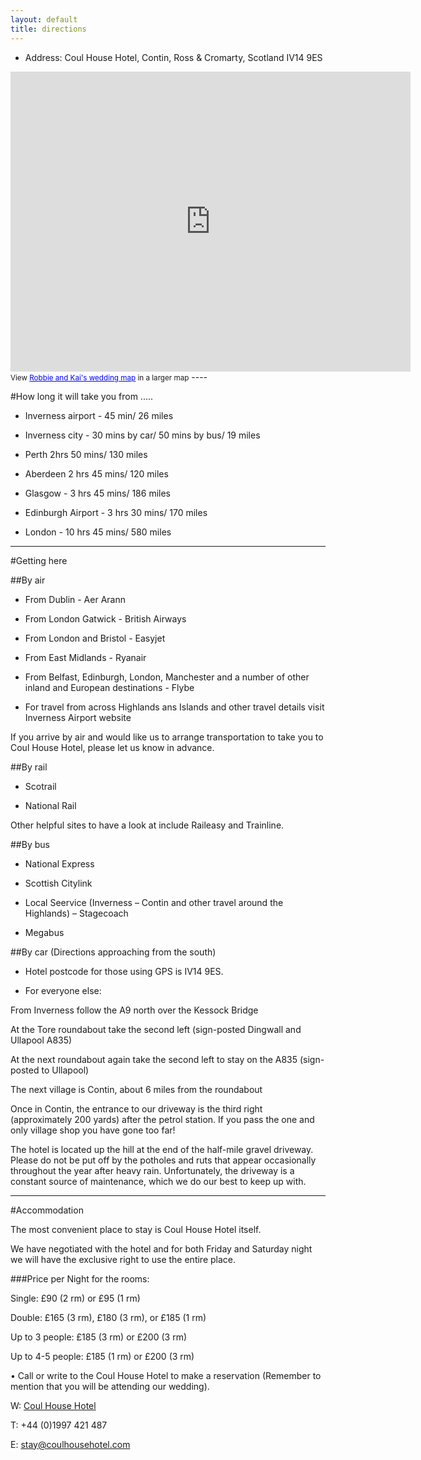 ```yaml
---
layout: default
title: directions
---
```


* Address: Coul House Hotel, Contin, Ross & Cromarty, Scotland IV14 9ES

<iframe width="640" height="480" frameborder="0" scrolling="no" marginheight="0" marginwidth="0" src="https://maps.google.co.uk/maps/ms?msa=0&amp;msid=216947055802982788673.0004c80143f8399bd2190&amp;ie=UTF8&amp;t=m&amp;source=embed&amp;ll=57.585087,-4.476929&amp;spn=0.353352,0.878906&amp;z=10&amp;output=embed"></iframe><br /><small>View <a href="https://maps.google.co.uk/maps/ms?msa=0&amp;msid=216947055802982788673.0004c80143f8399bd2190&amp;ie=UTF8&amp;t=m&amp;source=embed&amp;ll=57.585087,-4.476929&amp;spn=0.353352,0.878906&amp;z=10" style="color:#0000FF;text-align:left">Robbie and Kai's wedding map</a> in a larger map</small>
----

#How long it will take you from .....

* Inverness airport - 45 min/ 26 miles

* Inverness city - 30 mins by car/ 50 mins by bus/ 19 miles

* Perth 2hrs 50 mins/ 130 miles

* Aberdeen 2 hrs 45 mins/ 120 miles

* Glasgow - 3 hrs 45 mins/ 186 miles

* Edinburgh Airport - 3 hrs 30 mins/ 170 miles

* London - 10 hrs 45 mins/ 580 miles

----

#Getting here

##By air
* From Dublin - Aer Arann

* From London Gatwick - British Airways

* From London and Bristol - Easyjet

* From East Midlands - Ryanair

* From Belfast, Edinburgh, London, Manchester and a number of other inland and European destinations - Flybe

* For travel from across Highlands ans Islands and other travel details visit Inverness Airport website

If you arrive by air and would like us to arrange transportation to take you to Coul House Hotel, please let us know in advance.

##By rail
* Scotrail

* National Rail

Other helpful sites to have a look at include Raileasy and Trainline.

##By bus
* National Express

* Scottish Citylink

* Local Seervice (Inverness – Contin and other travel around the Highlands) –    Stagecoach

* Megabus
 
##By car (Directions approaching from the south)

* Hotel postcode for those using GPS is IV14 9ES. 

* For everyone else:

From Inverness follow the A9 north over the Kessock Bridge

At the Tore roundabout take the second left (sign-posted Dingwall and Ullapool A835)

At the next roundabout again take the second left to stay on the A835 (sign-posted to Ullapool)

The next village is Contin, about 6 miles from the roundabout

Once in Contin, the entrance to our driveway is the third right (approximately 200 yards) after the petrol station. If you pass the one and only village shop you have gone too far!

The hotel is located up the hill at the end of the half-mile gravel driveway. Please do not be put off by the potholes and ruts that appear occasionally throughout the year after heavy rain. Unfortunately, the driveway is a constant source of maintenance, which we do our best to keep up with.

----

#Accommodation

The most convenient place to stay is Coul House Hotel itself.

We have negotiated with the hotel and for both Friday and Saturday night we will have the exclusive right to use the entire place.

###Price per Night for the rooms:

Single: £90 (2 rm) or £95 (1 rm)

Double: £165 (3 rm), £180 (3 rm), or £185 (1 rm)

Up to 3 people: £185 (3 rm) or £200 (3 rm)

Up to 4-5 people: £185 (1 rm) or £200 (3 rm)

• Call or write to the Coul House Hotel to make a reservation (Remember to mention that you will be attending our wedding).

W: [Coul House Hotel](http://www.coulhousehotel.com/index.asp)

T: +44 (0)1997 421 487

E: [stay@coulhousehotel.com](mailto:stay@coulhousehotel.com)


